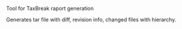 Tool for TaxBreak raport generation

Generates tar file with diff, revision info, changed files with hierarchy. 
